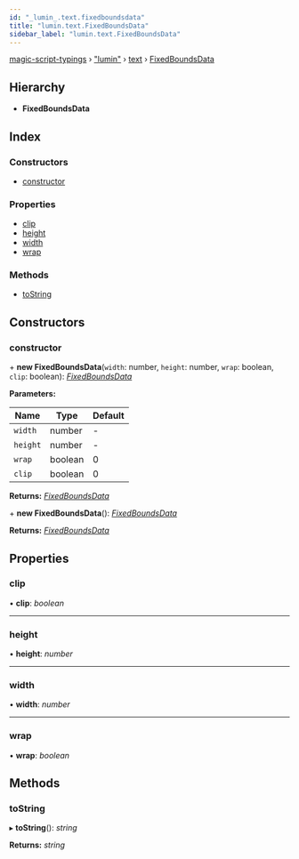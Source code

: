 ```yaml
---
id: "_lumin_.text.fixedboundsdata"
title: "lumin.text.FixedBoundsData"
sidebar_label: "lumin.text.FixedBoundsData"
---
```


[magic-script-typings](../index.md) › [&quot;lumin&quot;](../modules/_lumin_.md) › [text](../modules/_lumin_.text.md) › [FixedBoundsData](_lumin_.text.fixedboundsdata.md)

## Hierarchy

* **FixedBoundsData**

## Index

### Constructors

* [constructor](_lumin_.text.fixedboundsdata.md#constructor)

### Properties

* [clip](_lumin_.text.fixedboundsdata.md#clip)
* [height](_lumin_.text.fixedboundsdata.md#height)
* [width](_lumin_.text.fixedboundsdata.md#width)
* [wrap](_lumin_.text.fixedboundsdata.md#wrap)

### Methods

* [toString](_lumin_.text.fixedboundsdata.md#tostring)

## Constructors

###  constructor

\+ **new FixedBoundsData**(`width`: number, `height`: number, `wrap`: boolean, `clip`: boolean): *[FixedBoundsData](_lumin_.text.fixedboundsdata.md)*

**Parameters:**

Name | Type | Default |
------ | ------ | ------ |
`width` | number | - |
`height` | number | - |
`wrap` | boolean | 0 |
`clip` | boolean | 0 |

**Returns:** *[FixedBoundsData](_lumin_.text.fixedboundsdata.md)*

\+ **new FixedBoundsData**(): *[FixedBoundsData](_lumin_.text.fixedboundsdata.md)*

**Returns:** *[FixedBoundsData](_lumin_.text.fixedboundsdata.md)*

## Properties

###  clip

• **clip**: *boolean*

___

###  height

• **height**: *number*

___

###  width

• **width**: *number*

___

###  wrap

• **wrap**: *boolean*

## Methods

###  toString

▸ **toString**(): *string*

**Returns:** *string*